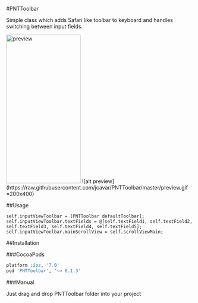 #PNTToolbar

Simple class which adds Safari like toolbar to keyboard and handles switching between input fields.

<img src="https://raw.githubusercontent.com/jcavar/PNTToolbar/master/preview.gif" alt="preview" style="width: 200px;height: 400px;"/>
![alt preview](https://raw.githubusercontent.com/jcavar/PNTToolbar/master/preview.gif =200x400)

##Usage

```objc
self.inputViewToolbar = [PNTToolbar defaultToolbar];
self.inputViewToolbar.textFields = @[self.textField1, self.textField2, self.textField3, self.textField4, self.textField5];
self.inputViewToolbar.mainScrollView = self.scrollViewMain;
```

##Installation

###CocoaPods

```ruby
platform :ios, '7.0'
pod 'PNTToolbar', '~> 0.1.3'
```

###Manual

Just drag and drop PNTToolbar folder into your project
